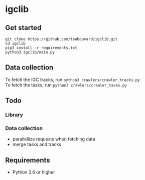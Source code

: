 # igclib

## Get started

```{shell}
git clone https://github.com/teobouvard/igclib.git
cd igclib
pip3 install -r requirements.txt
python3 igclib/main.py
```

## Data collection

To fetch the IGC tracks, run `python3 crawlers/crawler_tracks.py`  
To fetch the tasks, run `python3 crawlers/crawler_tasks.py`

## Todo

### Library


### Data collection

* parallellize requests when fetching data
* merge tasks and tracks

## Requirements

* Python 3.6 or higher